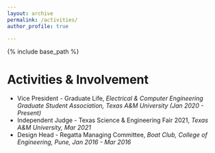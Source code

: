 ```yaml
---
layout: archive
permalink: /activities/
author_profile: true

---
```


{% include base_path %}

Activities & Involvement
======
* Vice President - Graduate Life, *Electrical & Computer Engineering Graduate Student Association, Texas A&M University (Jan 2020 - Present)*
* Independent Judge - Texas Science & Engineering Fair 2021, *Texas A&M University, Mar 2021*
* Design Head - Regatta Managing Committee, *Boat Club, College of Engineering, Pune, Jan 2016 - Mar 2016*

 
 
  



  

  

  

